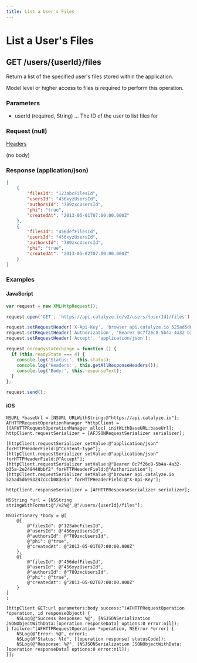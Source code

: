 ```yaml
---
title: List a User's Files
---
```


# List a User's Files

## GET /users/{userId}/files
Return a list of the specified user's files stored within the application.

Model level or higher access to files is required to perform this operation.


### Parameters

* userId (required, String) ... The ID of the user to list files for

### Request (null)

[Headers](/api-reference/overview/headers)

(no body)
### Response (application/json)

```json
[
    {
        "filesId": "123abcFilesId",
        "usersId": "456xyzUsersId",
        "authorsId": "789zxcUsersId",
        "phi": "true",
        "createdAt": "2013-05-01T07:00:00.000Z"
    },
    {
        "filesId": "456defFilesId",
        "usersId": "456xyzUsersId",
        "authorsId": "789zxcUsersId",
        "phi": "true",
        "createdAt": "2013-05-02T07:00:00.000Z"
    }
]
```

### Examples

#### JavaScript

```javascript
var request = new XMLHttpRequest();

request.open('GET', 'https://api.catalyze.io/v2/users/{userId}/files');

request.setRequestHeader('X-Api-Key', 'browser api.catalyze.io 525ad5d6993247cccb083e5a');
request.setRequestHeader('Authorization', 'Bearer 0c7f26c8-5b4a-4a32-b35a-2e249448bbf2');
request.setRequestHeader('Accept', 'application/json');

request.onreadystatechange = function () {
  if (this.readyState === 4) {
    console.log('Status:', this.status);
    console.log('Headers:', this.getAllResponseHeaders());
    console.log('Body:', this.responseText);
  }
};

request.send();
```


#### iOS

```objc
NSURL *baseUrl = [NSURL URLWithString:@"https://api.catalyze.io"];
AFHTTPRequestOperationManager *httpClient = [[AFHTTPRequestOperationManager alloc] initWithBaseURL:baseUrl];
httpClient.requestSerializer = [AFJSONRequestSerializer serializer];

[httpClient.requestSerializer setValue:@"application/json" forHTTPHeaderField:@"Content-Type"];
[httpClient.requestSerializer setValue:@"application/json" forHTTPHeaderField:@"Accept"];
[httpClient.requestSerializer setValue:@"Bearer 0c7f26c8-5b4a-4a32-b35a-2e249448bbf2" forHTTPHeaderField:@"Authorization"];
[httpClient.requestSerializer setValue:@"browser api.catalyze.io 525ad5d6993247cccb083e5a" forHTTPHeaderField:@"X-Api-Key"];

httpClient.responseSerializer = [AFHTTPResponseSerializer serializer];

NSString *url = [NSString stringWithFormat:@"/v2%@",@"/users/{userId}/files"];

NSDictionary *body = @[
    @{
        @"filesId": @"123abcFilesId",
        @"usersId": @"456xyzUsersId",
        @"authorsId": @"789zxcUsersId",
        @"phi": @"true",
        @"createdAt": @"2013-05-01T07:00:00.000Z"
    },
    @{
        @"filesId": @"456defFilesId",
        @"usersId": @"456xyzUsersId",
        @"authorsId": @"789zxcUsersId",
        @"phi": @"true",
        @"createdAt": @"2013-05-02T07:00:00.000Z"
    }
]
;

[httpClient GET:url parameters:body success:^(AFHTTPRequestOperation *operation, id responseObject) {
    NSLog(@"Success Response: %@", [NSJSONSerialization JSONObjectWithData:[operation responseData] options:0 error:nil]);
} failure:^(AFHTTPRequestOperation *operation, NSError *error) {
    NSLog(@"Error: %@", error);
    NSLog(@"Status: %ld", [[operation response] statusCode]);
    NSLog(@"Response: %@", [NSJSONSerialization JSONObjectWithData:[operation responseData] options:0 error:nil]);
}];
```


